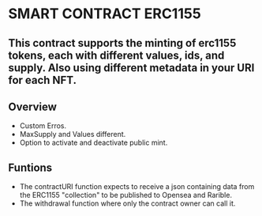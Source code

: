 # SMART CONTRACT ERC1155

## This contract supports the minting of erc1155 tokens, each with different values, ids, and supply. Also using different metadata in your URI for each NFT.

## Overview
- Custom Erros.
- MaxSupply and Values different.
- Option to activate and deactivate public mint.

## Funtions
- The contractURI function expects to receive a json containing data from the ERC1155 "collection" to be published to Opensea and Rarible.
- The withdrawal function where only the contract owner can call it.

